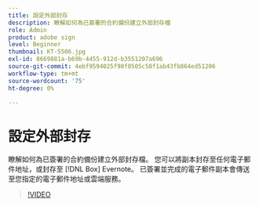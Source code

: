 ```yaml
---
title: 設定外部封存
description: 瞭解如何為已簽署的合約備份建立外部封存檔
role: Admin
product: adobe sign
level: Beginner
thumbnail: KT-5506.jpg
exl-id: 8669881a-b69b-4455-912d-b3551207a696
source-git-commit: 4ebf9594025f98f0505c58f1ab43fb864ed51206
workflow-type: tm+mt
source-wordcount: '75'
ht-degree: 0%

---
```


# 設定外部封存

瞭解如何為已簽署的合約備份建立外部封存檔。 您可以將副本封存至任何電子郵件地址，或封存至 [!DNL Box] Evernote。 已簽署並完成的電子郵件副本會傳送至您指定的電子郵件地址或雲端服務。

>[!VIDEO](https://video.tv.adobe.com/v/3409072?quality=12&learn=on&hidetitle=true)
